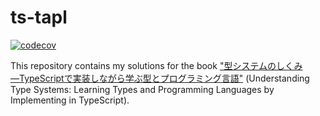 # ts-tapl

[![codecov](https://codecov.io/gh/kaseken/ts-tapl/branch/main/graph/badge.svg)](https://codecov.io/gh/kaseken/ts-tapl)

This repository contains my solutions for the book
["型システムのしくみ―TypeScriptで実装しながら学ぶ型とプログラミング言語"](https://www.lambdanote.com/products/type-systems)
(Understanding Type Systems: Learning Types and Programming Languages by
Implementing in TypeScript).
